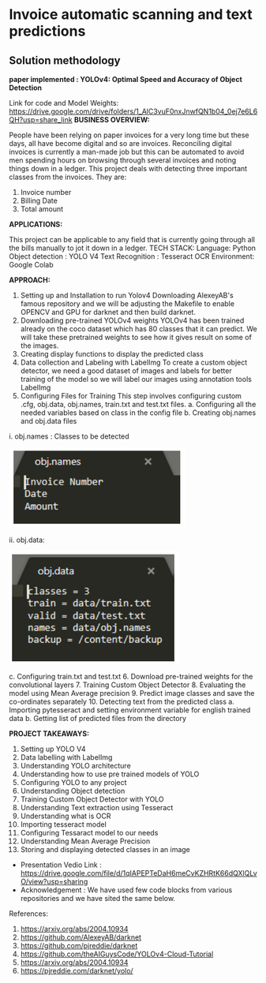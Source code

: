 # Invoice automatic scanning and text predictions
## Solution methodology
**paper implemented : YOLOv4: Optimal Speed and Accuracy of Object Detection**

Link for code and Model Weights: https://drive.google.com/drive/folders/1_AlC3vuF0nxJnwfQN1b04_0ej7e6L6QH?usp=share_link
**BUSINESS OVERVIEW:**

People have been relying on paper invoices for a very long time but these days, all 
have become digital and so are invoices. Reconciling digital invoices is currently a man-made 
job but this can be automated to avoid men spending hours on browsing through several 
invoices and noting things down in a ledger. This project deals with detecting three 
important classes from the invoices. They are:
1. Invoice number
2. Billing Date
3. Total amount

**APPLICATIONS:**

This project can be applicable to any field that is currently going through all the bills 
manually to jot it down in a ledger.
TECH STACK:
Language: Python
Object detection : YOLO V4
Text Recognition : Tesseract OCR
Environment: Google Colab

**APPROACH:**

1. Setting up and Installation to run Yolov4 Downloading AlexeyAB's famous repository and we will be adjusting the  Makefile to enable OPENCV and GPU for darknet and then build darknet.
2. Downloading pre-trained YOLOv4 weights YOLOv4 has been trained already on the coco dataset which has 80 classes  that it can predict. We will take these pretrained weights to see how it gives result  on some of the images.
3. Creating display functions to display the predicted class
4. Data collection and Labeling with LabelImg To create a custom object detector, we need a good dataset of images and 
labels for better training of the model so we will label our images using annotation 
tools LabelImg
5. Configuring Files for Training This step involves configuring custom .cfg, obj.data, obj.names, train.txt and 
test.txt files.
  a. Configuring all the needed variables based on class in the config file
  b. Creating obj.names and obj.data files
  
i. obj.names : Classes to be detected

![alt text](https://github.com/udaybhaskar717/GNR-638/blob/main/Screenshot%202022-11-24%20194250.png)

ii. obj.data:

![alt text](https://github.com/udaybhaskar717/GNR-638/blob/main/Screenshot%202022-11-24%20194634.png)

c. Configuring train.txt and test.txt
6. Download pre-trained weights for the convolutional layers
7. Training Custom Object Detector
8. Evaluating the model using Mean Average precision
9. Predict image classes and save the co-ordinates separately
10. Detecting text from the predicted class
a. Importing pytesseract and setting environment variable for english trained 
data
b. Getting list of predicted files from the directory

**PROJECT TAKEAWAYS:**

1. Setting up YOLO V4
2. Data labelling with LabelImg
3. Understanding YOLO architecture
4. Understanding how to use pre trained models of YOLO
5. Configuring YOLO to any project
6. Understanding Object detection 
7. Training Custom Object Detector with YOLO
8. Understanding Text extraction using Tesseract
9. Understanding what is OCR
10. Importing tesseract model
11. Configuring Tessaract model to our needs
12. Understanding Mean Average Precision
13. Storing and displaying detected classes in an image

* Presentation Vedio Link : https://drive.google.com/file/d/1qIAPEPTeDaH6meCvKZHRtK66dQXlQLvO/view?usp=sharing
* Acknowledgement : We have used few code blocks from various repositories and we have sited the same below.

References:
1. https://arxiv.org/abs/2004.10934
2. https://github.com/AlexeyAB/darknet
3. https://github.com/pjreddie/darknet
4. https://github.com/theAIGuysCode/YOLOv4-Cloud-Tutorial
5. https://arxiv.org/abs/2004.10934
6. https://pjreddie.com/darknet/yolo/
